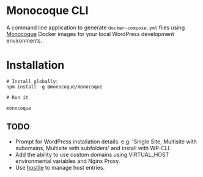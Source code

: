 # Monocoque CLI

A command line application to generate `docker-compose.yml` files using [Monocoque](https://hub.docker.com/r/monocoque/monocoque) Docker images for your local WordPress development environments.

# Installation
```
# Install globally:
npm install -g @monocoque/monocoque

# Run it

monocoque
```

## TODO

- Prompt for WordPress installation details. e.g. 'Single Site, Multisite with subomains, Multisite with subfolders' and install with WP-CLI.
- Add the ability to use custom domains using VIRTUAL_HOST environmental variables and Nginx Proxy.
- Use [hostile](https://www.npmjs.com/package/hostile) to manage host entries. 